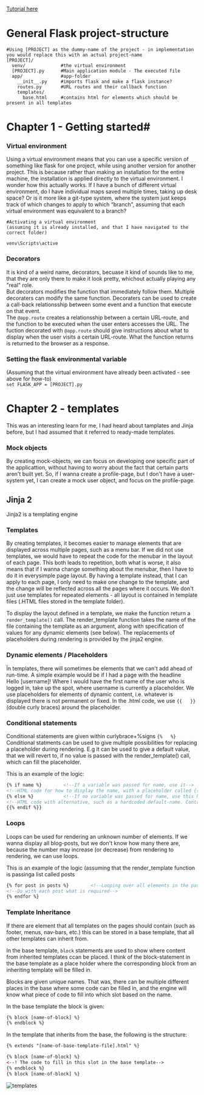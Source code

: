 [Tutorial here](https://blog.miguelgrinberg.com/post/the-flask-mega-tutorial-part-i-hello-world)

# General Flask project-structure #
```
#Using [PROJECT] as the dummy-name of the project - in implementation you would replace this with an actual project-name  
[PROJECT]/
  venv/             #the virtual environment
  [PROJECT].py      #Main application module - The executed file
  app/              #app-folder
    __init__.py     #imports flask and make a flask instance?
    routes.py       #URL routes and their callback function
    templates/
      base.html     #contains html for elements which should be present in all templates
```

# Chapter 1 - Getting started#
### Virtual environment ###
Using a virtual environment means that you can use a specific version of something like flask for one project, while using another version for another project. This is because rather than making an installation for the entire machine, the installation is applied directly to the virtual environment. 
I wonder how this actually works. If I have a bunch of different virtual environment, do I have individual maps saved multiple times, taking up desk space? Or is it more like a git-type system, where the system just keeps track of which changes to apply to which “branch”, assuming that each virtual environment was equivalent to a branch?

```
#Activating a virtual environment    
(assuming it is already installed, and that I have navigated to the correct folder)  

venv\Scripts\active
```

### Decorators ###
It is kind of a weird name, decorators, becuase it kind of sounds like to me, that they are only there to make it look pretty, whichout actually playing any "real" role.  
But decorators modifies the function that immediately follow them.
Multiple decoraters can modify the same function. Decoraters can be used to create a call-back relationsship between some event and a function that execute on that event.  
The ```@app.route``` creates a relationsship between a certain URL-route, and the function to be executed when the user enters accesses the URL.
The fuction decorated with ```@app.route``` should give instructions about what to display when the user visits a certain URL-route. What the function returns is returned to the browser as a response.


### Setting the flask environmental variable ###
(Assuming that the virtual environment have already been activated - see above for how-to)  
```set FLASK_APP = [PROJECT].py```

# Chapter 2 - templates #
This was an interesting learn for me, I had heard about tamplates and Jinja before, but I had assumed that it referred to ready-made templates.

### Mock objects ###
By creating mock-objects, we can focus on developing one specific part of the applicattion, without having to worry about the fact that certain parts aren't built yet. So, if I wanna create a profile-page, but I don't have a user-system yet, I can create a mock user object, and focus on the profile-page.

## Jinja 2 ##
Jinja2 is a templating engine

### Templates ###
By creating templates, it becomes easier to manage elements that are displayed across multiple pages, such as a menu bar. If we did not use templates, we would have to repeat the code for the menubar in the layout of each page. This both leads to repetition, both what is worse, it also means that if I wanna change something about the menubar, then I have to do it in everysimple page layout. By having a template instead, that I can apply to each page, I only need to make one change to the template, and the change will be reflected across all the pages where it occurs. 
We don't just use templates for repeated elements - all layout is contained in template files (.HTML files stored in the template folder).  

To display the layout defined in a template, we make the function return a ```render_template()``` call. The render_template function takes the name of the file containing the template as an argument, along with specification of values for any dynamic elements (see below). The replacements of placeholders during rendering is provided by the jinja2 engine.

### Dynamic elements / Placeholders ###
Ïn templates, there will sometimes be elements that we can't add ahead of run-time. A simple example would be if I had a page with the headline  
Hello [username]!
Where I would have the first name of the user who is logged in, take up the spot, where username is currently a placeholder. 
We use placeholders for elements of dynamic content, i.e. whatever is displayed there is not permanent or fixed.
In the .html code, we use ```{{   }}``` (double curly braces) around the placeholder.  

### Conditional statements ###
Conditional statements are given within curlybrace+%signs ```{%   %}```
Conditional statments can be used to give multiple possibilities for replacing a placeholder during rendering. E.g it can be used to give a default value, that we will revert to, if no value is passed with the render_template() call, which can fill the placeholder.

This is an example of the logic:
```html
{% if name %}        <!--If a variable was passed for name, use it-->
<!--HTML code for how to display the name, with a placeholder called {{ name }} where the value is filled in-->
{% else %}           <!--If no variable was passed for name, use this hardcoded default version instead-->
<!--HTML code with alternative, such as a hardcoded default-name. Contains no placeholders-->
{{% endif %}}
```

### Loops ###
Loops can be used for rendering an unknown number of elements. If we wanna display all blog-posts, but we don't know how many there are, because the number may increase (or decrease) from rendering to rendering, we can use loops.

This is an example of the logic (assuming that the render_template function is passinga list called posts
```html
{% for post in posts %}        <!--Looping over all elements in the passed list called posts-->
<!--Do with each post what is required-->
{% endfor %}
```

### Template Inheritance ###
If there are element that all templates on the pages should contain (such as footer, menus, nav-bars, etc.) this can be stored in a base template, that all other templates can inherit from. 

In the base template, ```block``` statements are used to show where content from inherited templates ccan be placed.
I think of the block-statement in the base template as a place holder where the corresponding block from an inheriting template will be filled in. 

Blocks are given unique names. That was, there can be multiple different places in the base where some code can be filled in, and the engine will know what piece of code to fill into which slot based on the name.

In the base template the block is given:
```html
{% block [name-of-block] %}
{% endblock %}
```

In the template that inherits from the base, the following is the structure:
```html
{% extends "[name-of-base-template-file].html" %}

{% block [name-of-block] %}
<--! The code to fill in this slot in the base template-->
{% endblock %}
{% block [name-of-block] %}
```

![templates](https://user-images.githubusercontent.com/32916783/41062951-1e3e38ea-698c-11e8-836e-c4e31deb08d5.png)
